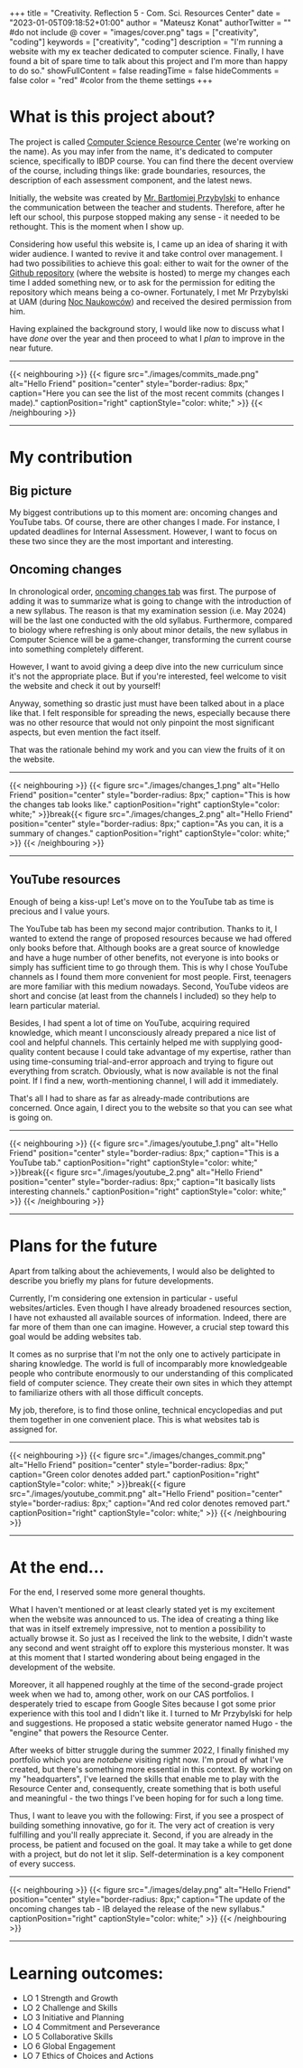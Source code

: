 +++
title = "Creativity. Reflection 5 - Com. Sci. Resources Center"
date = "2023-01-05T09:18:52+01:00"
author = "Mateusz Konat"
authorTwitter = "" #do not include @
cover = "images/cover.png"
tags = ["creativity", "coding"]
keywords = ["creativity", "coding"]
description = "I'm running a website with my ex teacher dedicated to computer science. Finally, I have found a bit of spare time to talk about this project and I'm more than happy to do so."
showFullContent = false
readingTime = false
hideComments = false
color = "red" #color from the theme settings
+++

# What is this project about?
The project is called [Computer Science Resource Center](https://bprzybylski.github.io/IB-CS-GeS/) (we're working on the name). As you may infer from the name, it's dedicated to computer science, specifically to IBDP course. You can find there the decent overview of the course, including things like: grade boundaries, resources, the description of each assessment component, and the latest news.

Initially, the website was created by [Mr. Bartłomiej Przybylski](https://bap.faculty.wmi.amu.edu.pl/en/) to enhance the communication between the teacher and students. Therefore, after he left our school, this purpose stopped making any sense - it needed to be rethought. This is the moment when I show up. 

Considering how useful this website is, I came up an idea of sharing it with wider audience. I wanted to revive it and take control over management. I had two possibilities to achieve this goal: either to wait for the owner of the [Github repository](https://github.com/bprzybylski/IB-CS-GeS) (where the website is hosted) to merge my changes each time I added something new, or to ask for the permission for editing the repository which means being a co-owner. Fortunately, I met Mr Przybylski at UAM (during [Noc Naukowców](https://www.poznan.nocnaukowcow.pl)) and received the desired permission from him.

Having explained the background story, I would like now to discuss what I have _done_ over the year and then proceed to what I _plan_ to improve in the near future.

***
{{< neighbouring >}}
{{< figure src="./images/commits_made.png" alt="Hello Friend" position="center" style="border-radius: 8px;" caption="Here you can see the list of the most recent commits (changes I made)." captionPosition="right" captionStyle="color: white;" >}}
{{< /neighbouring >}}
***

# My contribution
## Big picture
My biggest contributions up to this moment are: oncoming changes and YouTube tabs. Of course, there are other changes I made. For instance, I updated deadlines for Internal Assessment. However, I want to focus on these two since they are the most important and interesting.

## Oncoming changes
In chronological order, [oncoming changes tab](https://bprzybylski.github.io/IB-CS-GeS/general-information/oncoming-changes/) was first. The purpose of adding it was to summarize what is going to change with the introduction of a new syllabus. The reason is that my examination session (i.e. May 2024) will be the last one conducted with the old syllabus. Furthermore, compared to biology where refreshing is only about minor details, the new syllabus in Computer Science will be a game-changer, transforming the current course into something completely different. 

However, I want to avoid giving a deep dive into the new curriculum since it's not the appropriate place. But if you're interested, feel welcome to visit the website and check it out by yourself! 

Anyway, something so drastic just must have been talked about in a place like that. I felt responsible for spreading the news, especially because there was no other resource that would not only pinpoint the most significant aspects, but even mention the fact itself. 

That was the rationale behind my work and you can view the fruits of it on the website.

***
{{< neighbouring >}}
{{< figure src="./images/changes_1.png" alt="Hello Friend" position="center" style="border-radius: 8px;" caption="This is how the changes tab looks like." captionPosition="right" captionStyle="color: white;" >}}break{{< figure src="./images/changes_2.png" alt="Hello Friend" position="center" style="border-radius: 8px;" caption="As you can, it is a summary of changes." captionPosition="right" captionStyle="color: white;" >}}
{{< /neighbouring >}}
***

## YouTube resources
Enough of being a kiss-up! Let's move on to the YouTube tab as time is precious and I value yours.

The YouTube tab has been my second major contribution. Thanks to it, I wanted to extend the range of proposed resources because we had offered only books before that. Although books are a great source of knowledge and have a huge number of other benefits, not everyone is into books or simply has sufficient time to go through them. This is why I chose YouTube channels as I found them more convenient for most people. First, teenagers are more familiar with this medium nowadays. Second, YouTube videos are short and concise (at least from the channels I included) so they help to learn particular material.

Besides, I had spent a lot of time on YouTube, acquiring required knowledge, which meant I unconsciously already prepared a nice list of cool and helpful channels. This certainly helped me with supplying good-quality content because I could take advantage of my expertise, rather than using time-consuming trial-and-error approach and trying to figure out everything from scratch. Obviously, what is now available is not the final point. If I find a new, worth-mentioning channel, I will add it immediately.

That's all I had to share as far as already-made contributions are concerned. Once again, I direct you to the website so that you can see what is going on.

***
{{< neighbouring >}}
{{< figure src="./images/youtube_1.png" alt="Hello Friend" position="center" style="border-radius: 8px;" caption="This is a YouTube tab." captionPosition="right" captionStyle="color: white;" >}}break{{< figure src="./images/youtube_2.png" alt="Hello Friend" position="center" style="border-radius: 8px;" caption="It basically lists interesting channels." captionPosition="right" captionStyle="color: white;" >}}
{{< /neighbouring >}}
***

# Plans for the future
Apart from talking about the achievements, I would also be delighted to describe you briefly my plans for future developments.

Currently, I'm considering one extension in particular - useful websites/articles. Even though I have already broadened resources section, I have not exhausted all available sources of information. Indeed, there are far more of them than one can imagine. However, a crucial step toward this goal would be adding websites tab. 

It comes as no surprise that I'm not the only one to actively participate in sharing knowledge. The world is full of incomparably more knowledgeable people who contribute enormously to our understanding of this complicated field of computer science. They create their own sites in which they attempt to familiarize others with all those difficult concepts. 

My job, therefore, is to find those online, technical encyclopedias and put them together in one convenient place. This is what websites tab is assigned for.


***
{{< neighbouring >}}
{{< figure src="./images/changes_commit.png" alt="Hello Friend" position="center" style="border-radius: 8px;" caption="Green color denotes added part." captionPosition="right" captionStyle="color: white;" >}}break{{< figure src="./images/youtube_commit.png" alt="Hello Friend" position="center" style="border-radius: 8px;" caption="And red color denotes removed part." captionPosition="right" captionStyle="color: white;" >}}
{{< /neighbouring >}}
***

# At the end...
For the end, I reserved some more general thoughts. 

What I haven't mentioned or at least clearly stated yet is my excitement when the website was announced to us. The idea of creating a thing like that was in itself extremely impressive, not to mention a possibility to actually browse it. So just as I received the link to the website, I didn't waste any second and went straight off to explore this mysterious monster. It was at this moment that I started wondering about being engaged in the development of the website. 

Moreover, it all happened roughly at the time of the second-grade project week when we had to, among other, work on our CAS portfolios. I desperately tried to escape from Google Sites because I got some prior experience with this tool and I didn't like it. I turned to Mr Przybylski for help and suggestions. He proposed a static website generator named Hugo - the "engine" that powers the Resource Center.

After weeks of bitter struggle during the summer 2022, I finally finished my portfolio which you are _notabene_ visiting right now. I'm proud of what I've created, but there's something more essential in this context. By working on my "headquarters", I've learned the skills that enable me to play with the Resource Center and, consequently, create something that is both useful and meaningful - the two things I've been hoping for for such a long time.

Thus, I want to leave you with the following: First, if you see a prospect of building something innovative, go for it. The very act of creation is very fulfilling and you'll really appreciate it. Second, if you are already in the process, be patient and focused on the goal. It may take a while to get done with a project, but do not let it slip. Self-determination is a key component of every success.

***
{{< neighbouring >}}
{{< figure src="./images/delay.png" alt="Hello Friend" position="center" style="border-radius: 8px;" caption="The update of the oncoming changes tab - IB delayed the release of the new syllabus." captionPosition="right" captionStyle="color: white;" >}}
{{< /neighbouring >}}
***

# Learning outcomes:
- LO 1 Strength and Growth
- LO 2 Challenge and Skills
- LO 3 Initiative and Planning
- LO 4 Commitment and Perseverance
- LO 5 Collaborative Skills
- LO 6 Global Engagement
- LO 7 Ethics of Choices and Actions
